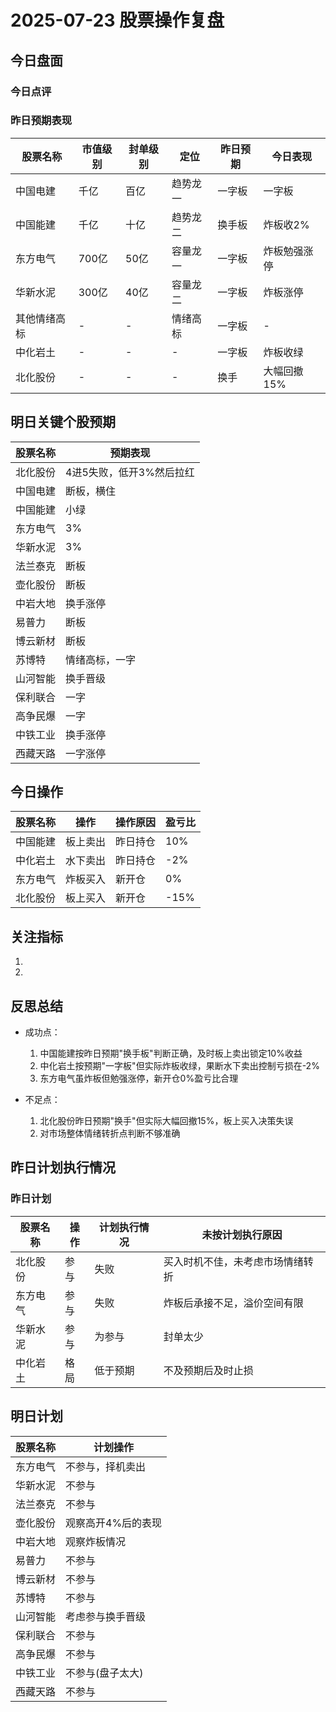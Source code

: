 # 2025-07-23 股票操作复盘

## 今日盘面
### 今日点评
### 昨日预期表现

| 股票名称 | 市值级别 | 封单级别 | 定位 | 昨日预期 | 今日表现 |
|---------|----------|----------|------|----------|----------|
| 中国电建 | 千亿 | 百亿 | 趋势龙一 | 一字板 | 一字板 |
| 中国能建 | 千亿 | 十亿 | 趋势龙二 | 换手板 | 炸板收2% |
| 东方电气 | 700亿 | 50亿 | 容量龙一 | 一字板 | 炸板勉强涨停 |
| 华新水泥 | 300亿 | 40亿 | 容量龙二 | 一字板 | 炸板涨停 |
| 其他情绪高标 | - | - | 情绪高标 | 一字板 | - |
| 中化岩土 | - | - | - | 一字板 | 炸板收绿 |
| 北化股份 | - | - | - | 换手 | 大幅回撤15% |

## 明日关键个股预期

| 股票名称 | 预期表现 |
|---------|----------|
| 北化股份 | 4进5失败，低开3%然后拉红 |
| 中国电建 | 断板，横住 |
| 中国能建 | 小绿 |
| 东方电气 | 3% | 说实话我不应该参与这个， 如果能不亏就很好了｜
| 华新水泥 | 3% | 不参与｜
| 法兰泰克 | 断板 | 不参与｜
| 壶化股份 | 断板 | 应该会高开4%｜
| 中岩大地 | 换手涨停 | 炸板吧会｜
| 易普力 | 断板 | 不参与｜
| 博云新材 | 断板 | 不参与｜
| 苏博特 | 情绪高标，一字 |不参与｜
| 山河智能 | 换手晋级 |可考虑｜
| 保利联合 | 一字 | 没机会｜
| 高争民爆 | 一字 | 没机会｜
| 中铁工业 | 换手涨停 | 盘子太大｜
| 西藏天路 | 一字涨停 | 没机会｜

## 今日操作

| 股票名称 | 操作 | 操作原因 | 盈亏比 |
|---------|------|----------|--------|
| 中国能建 | 板上卖出 | 昨日持仓 | 10% |
| 中化岩土 | 水下卖出 | 昨日持仓 | -2% |
| 东方电气 | 炸板买入 | 新开仓 | 0% |
| 北化股份 | 板上买入 | 新开仓 | -15% |

## 关注指标
1. 
2. 

## 反思总结
- 成功点：
  1. 中国能建按昨日预期"换手板"判断正确，及时板上卖出锁定10%收益
  2. 中化岩土按预期"一字板"但实际炸板收绿，果断水下卖出控制亏损在-2%
  3. 东方电气虽炸板但勉强涨停，新开仓0%盈亏比合理

- 不足点：
  1. 北化股份昨日预期"换手"但实际大幅回撤15%，板上买入决策失误
  3. 对市场整体情绪转折点判断不够准确

## 昨日计划执行情况
### 昨日计划

| 股票名称 | 操作 | 计划执行情况 | 未按计划执行原因 |
|---------|------|--------------|------------------|
| 北化股份 | 参与 | 失败 | 买入时机不佳，未考虑市场情绪转折 |
| 东方电气 | 参与 | 失败 | 炸板后承接不足，溢价空间有限 |
| 华新水泥 | 参与 | 为参与  | 封单太少 |
| 中化岩土 | 格局 | 低于预期 | 不及预期后及时止损 |

## 明日计划
| 股票名称 | 计划操作 |
|---------|----------|
| 东方电气 | 不参与，择机卖出 |
| 华新水泥 | 不参与 |
| 法兰泰克 | 不参与 |
| 壶化股份 | 观察高开4%后的表现 |
| 中岩大地 | 观察炸板情况 |
| 易普力 | 不参与 |
| 博云新材 | 不参与 |
| 苏博特 | 不参与 |
| 山河智能 | 考虑参与换手晋级 |
| 保利联合 | 不参与 |
| 高争民爆 | 不参与 |
| 中铁工业 | 不参与(盘子太大) |
| 西藏天路 | 不参与 |
